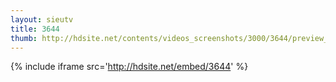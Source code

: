 ```yaml
---
layout: sieutv
title: 3644
thumb: http://hdsite.net/contents/videos_screenshots/3000/3644/preview_360p.mp4.jpg
---
```

{% include iframe src='http://hdsite.net/embed/3644' %}
 
